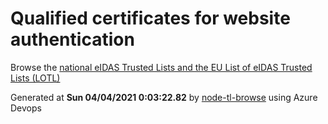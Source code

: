# Qualified certificates for website authentication 
 Browse the [national eIDAS Trusted Lists and the EU List of eIDAS Trusted Lists (LOTL)](https://webgate.ec.europa.eu/tl-browser/#/) 
 
 
Generated at **Sun 04/04/2021  0:03:22.82** by [node-tl-browse](https://github.com/ymedlop/node-tl-browser) using Azure Devops 
